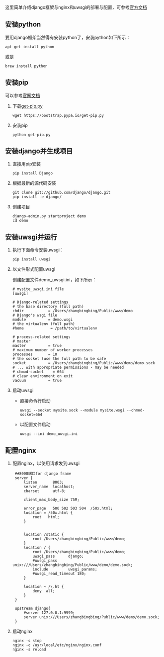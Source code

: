 这里简单介绍django框架与nginx和uwsgi的部署与配置，可参考[官方文档](https://uwsgi.readthedocs.org/en/latest/tutorials/Django_and_nginx.html)

## 安装python

要用django框架当然得有安装python了，安装python如下所示：

```nginx
apt-get install python
```

或是

```nginx
brew install python
```

## 安装pip

可以参考[官网文档](https://pip.pypa.io/en/stable/)

1. 下载[get-pip.py](https://bootstrap.pypa.io/get-pip.py)

   ```nginx
   wget https://bootstrap.pypa.io/get-pip.py
   ```

2. 安装pip

   ```nginx
   python get-pip.py
   ```

## 安装django并生成项目

1. 直接用pip安装

   ```nginx
   pip install Django
   ```

2. 根据最新的源代码安装

   ```nginx
   git clone git://github.com/django/django.git
   pip install -e django/
   ```

3. 创建项目
   
   ```nginx
   django-admin.py startproject demo
   cd demo
   ```

## 安装uwsgi并运行

1. 执行下面命令安装uwsgi：

   ```nginx
   pip install uwsgi
   ```

2. 以文件形式配置uwsgi

   创建配置文件demo_uwsgi.ini，如下所示：

   ```nginx
   # mysite_uwsgi.ini file
   [uwsgi]

   # Django-related settings
   # the base directory (full path)
   chdir           = /Users/zhangbingbing/Public/www/demo
   # Django's wsgi file
   module          = demo.wsgi
   # the virtualenv (full path)
   #home            = /path/to/virtualenv

   # process-related settings
   # master
   master          = true
   # maximum number of worker processes
   processes       = 10
   # the socket (use the full path to be safe
   socket          = /Users/zhangbingbing/Public/www/demo/demo.sock
   # ... with appropriate permissions - may be needed
   # chmod-socket    = 664
   # clear environment on exit
   vacuum          = true
   ```

2. 启动uwsgi

   * 直接命令行启动

      ```nginx
      uwsgi --socket mysite.sock --module mysite.wsgi --chmod-socket=664
      ```

   * 以配置文件启动

      ```nginx
      uwsgi --ini demo_uwsgi.ini
      ```

## 配置nginx

1. 配置nginx，以使用请求发到uwsgi

   ```nginx
    ##8008端口for django frame
    server {
        listen       8003;
        server_name  localhost;
        charset      utf-8;

        client_max_body_size 75M;

        error_page   500 502 503 504  /50x.html;
        location = /50x.html {
            root   html;
        }


        location /static {
            root /Users/zhangbingbing/Public/www/demo;
        }
        location / {
            root /Users/zhangbingbing/Public/www/demo;
            uwsgi_pass      django;
            #uwsgi_pass unix:///Users/zhangbingbing/Public/www/demo/demo.sock;
            include         uwsgi_params;
            #uwsgi_read_timeout 180;
        }

        location ~ /\.ht {
            deny  all;
        }
    }

    upstream django{
        #server 127.0.0.1:9999;
        server unix:///Users/zhangbingbing/Public/www/demo/demo.sock;
    }
   ```

2. 启动nginx

   ```nginx
   nginx -s stop
   nginx -c /usr/local/etc/nginx/nginx.conf
   nginx -s reload
   ```